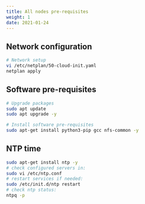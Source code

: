 ```yaml
---
title: All nodes pre-requisites
weight: 1
date: 2021-01-24
---
```

## Network configuration

```bash
# Network setup
vi /etc/netplan/50-cloud-init.yaml
netplan apply
```

## Software pre-requisites

```bash
# Upgrade packages
sudo apt update
sudo apt upgrade -y

# Install software pre-requisites
sudo apt-get install python3-pip gcc nfs-common -y
```

## NTP time

```bash
sudo apt-get install ntp -y
# check configured servers in:
sudo vi /etc/ntp.conf
# restart services if needed:
sudo /etc/init.d/ntp restart
# check ntp status:
ntpq -p
```
